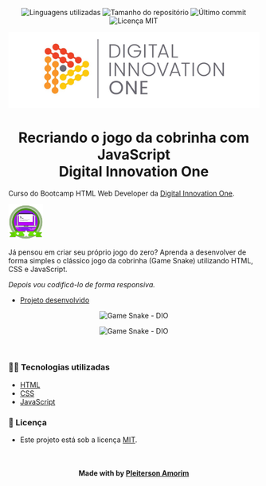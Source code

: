 <!-- Badges session -->
<p align="center">  
  <!-- languages -->
  <img src="https://img.shields.io/github/languages/count/pleiterson/snake-game-javascript?style=social" alt="Linguagens utilizadas">
  <!-- repo size -->
  <img src="https://img.shields.io/github/repo-size/Pleiterson/snake-game-javascript?style=social" alt="Tamanho do repositório">
  <!-- last commit -->
  <img src="https://img.shields.io/github/last-commit/Pleiterson/snake-game-javascript?style=social" alt="Último commit">
  <!-- licence MIT -->
  <img src="https://img.shields.io/github/license/Pleiterson/snake-game-javascript?style=social" alt="Licença MIT">
</p>

<!--Banner session-->
<p align="center">
  <img src="./assets/banner.png" alt="DIO" title="Digital Innovation One">
</p>

<!--About session-->
<h1 align="center">Recriando o jogo da cobrinha com JavaScript<br>Digital Innovation One</h1>

Curso do Bootcamp HTML Web Developer da [Digital Innovation One](https://digitalinnovation.one/).

<img src="./assets/badge.png" title="Badge" width="70" height="70">

Já pensou em criar seu próprio jogo do zero? Aprenda a desenvolver de forma simples o clássico jogo da cobrinha (Game Snake) utilizando HTML, CSS e JavaScript.

<i>Depois vou codificá-lo de forma responsiva.</i>

- [Projeto desenvolvido](https://game-snake.vercel.app/)

<p align="center"><img src="./assets/projeto.gif" title="Game Snake - DIO"></p>
<p align="center"><img src="./assets/projeto-responsivo.gif" title="Game Snake - DIO"></p><br>

<h3>👨‍💻 Tecnologias utilizadas</h3>

- [HTML](https://www.w3schools.com/html/)
- [CSS](https://developer.mozilla.org/pt-BR/docs/Web/CSS)
- [JavaScript](https://developer.mozilla.org/en-US/docs/Web/JavaScript)<br>

<!--License session-->
<h3>📝 Licença</h3>

- Este projeto está sob a licença [MIT](./LICENSE).<br>

<!--Bottom session-->
<br><h4 align=center>Made with by <a target="_blank" href="https://pleiterson.vercel.app" >Pleiterson Amorim</a></h4>